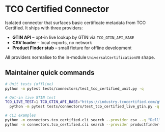 # TCO Certified Connector

Isolated connector that surfaces basic certificate metadata from TCO Certified.
It ships with three providers:

- **GTIN API** – opt-in live lookup by GTIN via `TCO_GTIN_API_BASE`
- **CSV loader** – local exports, no network
- **Product Finder stub** – small fixture for offline development

All providers normalise to the in-module `UniversalCertificationV0` shape.

## Maintainer quick commands

```bash
# Unit tests (offline)
python -m pytest tests/connectors/test_tco_certified_unit.py -q

# Opt-in live GTIN test
TCO_LIVE_TEST=1 TCO_GTIN_API_BASE="https://industry.tcocertified.com/gtin-api" \
  python -m pytest tests/connectors/test_tco_certified_live_gtin.py -q

# CLI examples
python -m connectors.tco_certified.cli search --provider csv --q "Dell" --path connectors/tco_certified/fixtures/certificates_sample.csv
python -m connectors.tco_certified.cli search --provider productfinder-stub --q display
```
